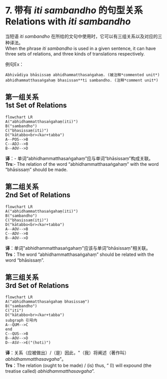 # 7. 带有 *iti sambandho* 的句型关系<br>Relations with *iti sambandho* 
当短语 *iti sambandho* 在所给的文句中使用时，它可以有三组关系以及对应的三种译法。<br>
When the phrase *iti sambandho* is used in a given sentence, it can have three sets of relations, and three kinds of translations respectively. 

例句Ex：
```
Abhivādiya bhāsissaṃ abhidhammatthasaṅgahaṃ. (被注释*commented unit*) 
abhidhammatthasaṅgahaṃ bhasissan**ti sambandho. (注释*comment unit*) 
```
## **第一组关系**<br>**1st Set of Relations**

```mermaid
flowchart LR
A("abhidhammatthasaṅgahaṃ(iti)")
B("sambandho")
C("bhasissaṃ(iti)")
D("kātabbo<br>√kar+tabba")
A--POS-->B
C--ADJ-->B
B--AOV-->D
```

**译**：- 单词“abhidhammatthasaṅgahaṃ”应与单词“bhāsissaṃ”构成关联。<br>
**Trs**:- The relation of the word “abhidhammatthasaṅgahaṃ” with the word “bhāsissaṃ” should be made. 

## **第二组关系**<br>**2nd Set of Relations** 

```mermaid
flowchart LR
A("abhidhammatthasaṅgahaṃ(iti)")
B("sambandho")
C("bhasissaṃ(iti)")
D("kātabbo<br>√kar+tabba")
A--AOV-->B
C--ADV-->B
B--AOV-->D
```

**译**：单词"abhidhammatthasaṅgahaṃ"应该与单词"bhāsissaṃ"相关联。<br>
**Trs**：The word “abhidhammatthasaṅgahaṃ” should be related with the word “bhāsissaṃ”. 

## **第三组关系**<br>**3rd Set of Relations**
```mermaid
flowchart LR
A("abhidhammatthasaṅgahaṃ bhasissaṃ")
B("sambandho")
C("iti")
D("kātabbo<br>√kar+tabba")
subgraph 引号内
A--QUM-->C
end
C--QUS-->B
B--AOV-->D
D--ASV-->E("(hoti)")
```

**译**：关系（应被做出）/（是）因此，"（我）将阐述（著作叫） *abhidhammatthasavgaha*"。<br>
**Trs**：The relation (ought to be made) / (is) thus, “ (I) will expound (the treatise 
called) *abhidhammatthasavgaha*”. 
 


